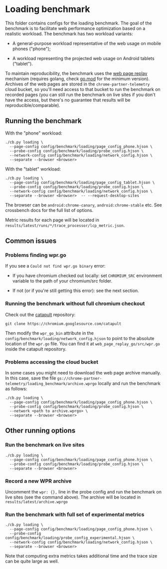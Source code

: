 # Loading benchmark

This folder contains configs for the loading benchmark. The goal of the benchmark is to facilitate web performance optimization based on a realistic workload. The benchmark has two workload variants:

* A general-purpose workload representative of the web usage on mobile phones ("phone");

* A workload representing the projected web usage on Android tablets ("tablet").

To maintain reproducibility, the benchmark uses the [web page replay](https://chromium.googlesource.com/catapult/+/HEAD/web_page_replay_go/README.md) mechanism (requires golang, check [go.mod](https://chromium.googlesource.com/catapult/+/HEAD/web_page_replay_go/go.mod) for the minimum version). Archives of the web pages are stored in the `chrome-partner-telemetry` cloud bucket, so you'll need access to that bucket to run the benchmark on recorded pages (you can still run the benchmark on live sites if you don't have the access, but there's no guarantee that results will be reproducible/comparable).

## Running the benchmark

With the "phone" workload:

```
./cb.py loading \
  --page-config config/benchmark/loading/page_config_phone.hjson \
  --probe-config config/benchmark/loading/probe_config.hjson \
  --network-config config/benchmark/loading/network_config.hjson \
  --separate --browser <browser>
```

With the "tablet" workload:

```
./cb.py loading \
  --page-config config/benchmark/loading/page_config_tablet.hjson \
  --probe-config config/benchmark/loading/probe_config.hjson \
  --network-config config/benchmark/loading/network_config.hjson \
  --separate --browser <browser>  -- --request-desktop-sites
```

The browser can be `android:chrome-canary`, `android:chrome-stable` etc. See crossbench docs for the full list of options.

Metric results for each page will be located in `results/latest/runs/*/trace_processor/lcp_metric.json`.

## Common issues

### Problems finding wpr.go

If you see a `Could not find wpr.go binary` error:

* If you have chromium checked out locally: set `CHROMIUM_SRC` environment variable to the path of your chromium/src folder.

* If not (or if you're still getting this error): see the next section.

### Running the benchmark without full chromium checkout

Check out the [catapult](https://chromium.googlesource.com/catapult) repository:

```
git clone https://chromium.googlesource.com/catapult
```

Then modify the `wpr_go_bin` attribute in the `config/benchmark/loading/network_config.hjson` to point to the absolute location of the `wpr.go` file. You can find it at `web_page_replay_go/src/wpr.go` inside the catapult repository.

### Problems accessing the cloud bucket

In some cases you might need to download the web page archive manually. In this case, save the file `gs://chrome-partner-telemetry/loading_benchmark/archive.wprgo` locally and run the benchmark as follows:

```
./cb.py loading \
  --page-config config/benchmark/loading/page_config_phone.hjson \
  --probe-config config/benchmark/loading/probe_config.hjson \
  --network <path to archive.wprgo> \
  --separate --browser <browser>
```

## Other running options

### Run the benchmark on live sites

```
./cb.py loading \
  --page-config config/benchmark/loading/page_config_phone.hjson \
  --probe-config config/benchmark/loading/probe_config.hjson \
  --separate --browser <browser>
```

### Record a new WPR archive

Uncomment the `wpr: {},` line in the probe config and run the benchmark on live sites (see the command above). The archive will be located in `results/latest/archive.wprgo`

### Run the benchmark with full set of experimental metrics

```
./cb.py loading \
  --page-config config/benchmark/loading/page_config_phone.hjson \
  --probe-config config/benchmark/loading/probe_config_experimental.hjson \
  --network-config config/benchmark/loading/network_config.hjson \
  --separate --browser <browser>
```

Note that computing extra metrics takes additional time and the trace size can be quite large as well.
